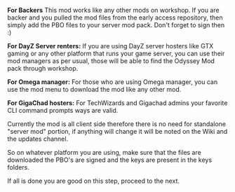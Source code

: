 
**For Backers**
This mod works like any other mods on workshop.
If you are backer and you pulled the mod files from the early access repository, then simply add the PBO files to your server mod pack.
Don't forget to sign then :)

**For DayZ Server renters:**
If you are using DayZ server hosters like GTX gaming or any other platform that runs your game server, you can use their mod managers as per usual, those will be able to find the Odyssey Mod pack through workshop. 

**For Omega manager:**
For those who are using Omega manager, you can use the mod menu to download the mod like any other mod.

**For GigaChad hosters:**
For TechWizards and Gigachad admins your favorite CLI command prompts ways are valid. 

Currently the mod is all client side therefore there is no need for standalone "server mod" portion, if anything will change it will be noted on the Wiki and the updates channel. 


So on whatever platform you are using, make sure that the files are downloaded the PBO's are signed and the keys are present in the keys folders.

If all is done you are good on this step, proceed to the next.





